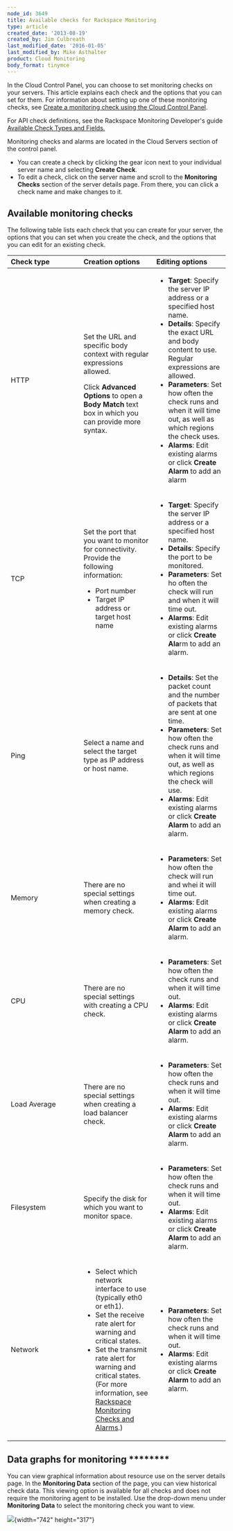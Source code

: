 ```yaml
---
node_id: 3649
title: Available checks for Rackspace Monitoring
type: article
created_date: '2013-08-19'
created_by: Jim Culbreath
last_modified_date: '2016-01-05'
last_modified_by: Mike Asthalter
product: Cloud Monitoring
body_format: tinymce
---
```


In the Cloud Control Panel, you can choose to set monitoring checks on
your servers. This article explains each check and the options that you
can set for them. For information about setting up one of these
monitoring checks, see [Create a monitoring check using the Cloud
Control
Panel](/howto/creating-a-monitoring-check-using-the-cloud-control-panel).

<span>For API check definitions, see the Rackspace Monitoring
Developer's guide </span>[Available Check Types and
Fields.](https://developer.rackspace.com/docs/cloud-monitoring/v1/developer-guide/#document-tech-ref-info/check-type-reference)<span> </span>

Monitoring checks and alarms are located in the Cloud Servers section of
the control panel.

-   You can create a check by clicking the gear icon next to your
    individual server name and selecting **Create Check**.
-   To edit a check, click on the server name and scroll to the
    **Monitoring Checks** section of the server details page. From
    there, you can click a check name and make changes to it.

Available monitoring checks
---------------------------

The following table lists each check that you can create for your
server, the options that you can set when you create the check, and the
options that you can edit for an existing check.

<table>
<colgroup>
<col width="33%" />
<col width="33%" />
<col width="33%" />
</colgroup>
<thead>
<tr class="header">
<th align="left">Check type</th>
<th align="left">Creation options</th>
<th align="left">Editing options</th>
</tr>
</thead>
<tbody>
<tr class="odd">
<td align="left">HTTP</td>
<td align="left"><p>Set the URL and specific body context with regular expressions allowed.</p>
Click <strong>Advanced Options</strong> to open a <strong>Body Match</strong> text box in which you can provide more syntax.</td>
<td align="left"><ul>
<li><strong>Target</strong>: Specify the server IP address or a specified host name.</li>
<li><strong>Details</strong>: Specify the exact URL and body content to use. Regular expressions are allowed.</li>
<li><strong>Parameters</strong>: Set how often the check runs and when it will time out, as well as which regions the check uses.</li>
<li><strong>Alarms</strong>: Edit existing alarms or click <strong>Create Alarm</strong> to add an alarm</li>
</ul></td>
</tr>
<tr class="even">
<td align="left">TCP</td>
<td align="left"><p>Set the port that you want to monitor for connectivity. Provide the following information:</p>
<ul>
<li>Port number</li>
<li>Target IP address or target host name</li>
</ul></td>
<td align="left"><ul>
<li><strong>Target</strong>: Specify the server IP address or a specified host name.</li>
<li><strong>Details</strong>: Specify the port to be monitored.</li>
<li><strong>Parameters</strong>: Set ho often the check will run and when it will time out.</li>
<li><strong>Alarms</strong>: Edit existing alarms or click <strong>Create Ala</strong>rm to add an alarm.</li>
</ul></td>
</tr>
<tr class="odd">
<td align="left">Ping</td>
<td align="left">Select a name and select the target type as IP address or host name.</td>
<td align="left"><ul>
<li><strong>Details</strong>: Set the packet count and the number of packets that are sent at one time.</li>
<li><strong>Parameters</strong>: Set how often the check runs and when it will time out, as well as which regions the check will use.</li>
<li><strong>Alarms</strong>: Edit existing alarms or click <strong>Create Alarm</strong> to add an alarm.</li>
</ul></td>
</tr>
<tr class="even">
<td align="left">Memory</td>
<td align="left">There are no special settings when creating a memory check.</td>
<td align="left"><ul>
<li><strong>Parameters</strong>: Set how often the check will run and whei it will time out.</li>
<li><strong>Alarms</strong>: Edit existing alarms or click <strong>Create Alarm</strong> to add an alarm.</li>
</ul></td>
</tr>
<tr class="odd">
<td align="left">CPU</td>
<td align="left">There are no special settings with creating a CPU check.</td>
<td align="left"><ul>
<li><strong>Parameters</strong>: Set how often the check runs and when it will time out.</li>
<li><strong>Alarms</strong>: Edit existing alarms or click <strong>Create Alarm</strong> to add an alarm.</li>
</ul></td>
</tr>
<tr class="even">
<td align="left">Load Average</td>
<td align="left">There are no special settings when creating a load balancer check.</td>
<td align="left"><ul>
<li><strong>Parameters</strong>: Set how often the check runs and when it will time out.</li>
<li><strong>Alarms</strong>: Edit existing alarms or click <strong>Create Alarm</strong> to add an alarm.</li>
</ul></td>
</tr>
<tr class="odd">
<td align="left">Filesystem</td>
<td align="left">Specify the disk for which you want to monitor space.</td>
<td align="left"><ul>
<li><strong>Parameters</strong>: Set how often the check runs and when it will time out.</li>
<li><strong>Alarms</strong>: Edit existing alarms or click <strong>Create Alarm</strong> to add an alarm.</li>
</ul></td>
</tr>
<tr class="even">
<td align="left">Network</td>
<td align="left"><ul>
<li>Select which network interface to use (typically eth0 or eth1).</li>
<li>Set the receive rate alert for warning and critical states.</li>
<li>Set the transmit rate alert for warning and critical states. (For more information, see <a href="/howto/rackspace-monitoring-checks-and-alarms">Rackspace Monitoring Checks and Alarms</a>.)</li>
</ul></td>
<td align="left"><ul>
<li><strong>Parameters</strong>: Set how often the check runs and when it will time out.</li>
<li><strong>Alarms</strong>: Edit existing alarms or click <strong>Create Alarm</strong> to add an alarm.</li>
</ul></td>
</tr>
</tbody>
</table>



Data graphs for monitoring ********
-----------------------------------



You can view graphical information about resource use on the server
details page. In the **Monitoring Data** section of the page, you can
view historical check data. This viewing option is available for all
checks and does not require the monitoring agent to be installed. Use
the drop-down menu under **Monitoring Data** to select the monitoring
check you want to view.

![](https://8026b2e3760e2433679c-fffceaebb8c6ee053c935e8915a3fbe7.ssl.cf2.rackcdn.com/field/image/Monitoring-Data.png){width="742"
height="317"}


